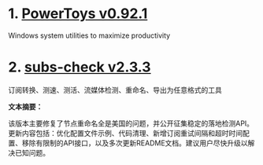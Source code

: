 
# 1. [PowerToys v0.92.1](https://github.com/microsoft/PowerToys/releases/tag/v0.92.1)  
Windows system utilities to maximize productivity



# 2. [subs-check v2.3.3](https://github.com/beck-8/subs-check/releases/tag/v2.3.3)  
订阅转换、测速、测活、流媒体检测、重命名、导出为任意格式的工具

**文本摘要：**  

该版本主要修复了节点重命名全是美国的问题，并公开征集稳定的落地检测API。更新内容包括：优化配置文件示例、代码清理、新增订阅重试间隔和超时时间配置、移除有限制的API接口，以及多次更新README文档。建议用户尽快升级以解决已知问题。


